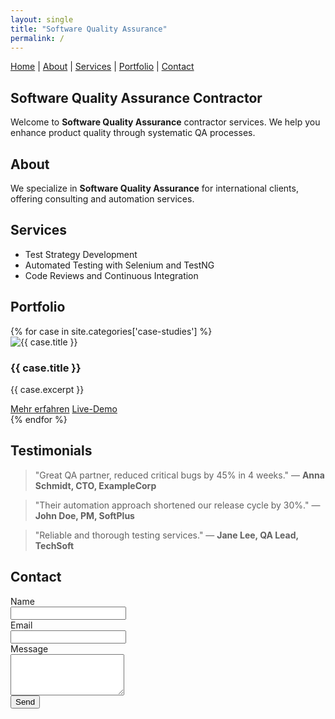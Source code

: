 ```yaml
---
layout: single
title: "Software Quality Assurance"
permalink: /
---
```


<link rel="stylesheet" href="/assets/css/portfolio.css">

<nav>
  <a href="#home">Home</a> |
  <a href="#about">About</a> |
  <a href="#services">Services</a> |
  <a href="#portfolio">Portfolio</a> |
  <a href="#contact">Contact</a>
</nav>

<section id="home">
  <h1>Software Quality Assurance Contractor</h1>
  <p>Welcome to <strong>Software Quality Assurance</strong> contractor services. We help you enhance product quality through systematic QA processes.</p>
</section>

<section id="about">
  <h2>About</h2>
  <p>We specialize in <strong>Software Quality Assurance</strong> for international clients, offering consulting and automation services.</p>
</section>

<section id="services">
  <h2>Services</h2>
  <ul>
    <li>Test Strategy Development</li>
    <li>Automated Testing with Selenium and TestNG</li>
    <li>Code Reviews and Continuous Integration</li>
  </ul>
</section>

<section id="portfolio">
  <h2>Portfolio</h2>
  <div class="project-grid">
{% for case in site.categories['case-studies'] %}
    <article class="project-card" tabindex="0" role="button" onclick="location.href='{{ case.url }}'" aria-label="Mehr über {{ case.title }}">
      <img src="https://picsum.photos/seed/{{ forloop.index }}/400/300" alt="{{ case.title }}">
      <div class="project-content">
        <h3>{{ case.title }}</h3>
        <p>{{ case.excerpt }}</p>
        <div class="project-buttons">
          <a href="{{ case.url }}" class="btn" role="button">Mehr erfahren</a>
          <a href="{{ case.repo | default: 'https://github.com/iAxvleda' }}" class="btn" role="button">Live-Demo</a>
        </div>
      </div>
    </article>
{% endfor %}
  </div>
</section>

<section id="testimonials">
  <h2>Testimonials</h2>
  <blockquote>"Great QA partner, reduced critical bugs by 45% in 4 weeks." — <strong>Anna Schmidt, CTO, ExampleCorp</strong></blockquote>
  <blockquote>"Their automation approach shortened our release cycle by 30%." — <strong>John Doe, PM, SoftPlus</strong></blockquote>
  <blockquote>"Reliable and thorough testing services." — <strong>Jane Lee, QA Lead, TechSoft</strong></blockquote>
</section>

<section id="contact">
  <h2>Contact</h2>
  <form action="https://formspree.io/f/xyzz" method="POST">
    <label for="name">Name</label><br>
    <input type="text" name="name" id="name" required><br>
    <label for="email">Email</label><br>
    <input type="email" name="email" id="email" required><br>
    <label for="message">Message</label><br>
    <textarea name="message" id="message" rows="4" required></textarea><br>
    <button type="submit">Send</button>
  </form>
</section>

<script>
document.addEventListener('DOMContentLoaded', function() {
  const cards = document.querySelectorAll('.project-card');
  const observer = new IntersectionObserver(entries => {
    entries.forEach(entry => {
      if(entry.isIntersecting) {
        entry.target.classList.add('visible');
        observer.unobserve(entry.target);
      }
    });
  }, { threshold: 0.1 });
  cards.forEach(card => observer.observe(card));
});
</script>
